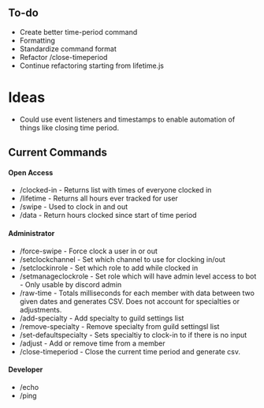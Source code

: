 
## To-do
- Create better time-period command
- Formatting
- Standardize command format
- Refactor /close-timeperiod
- Continue refactoring starting from lifetime.js

# Ideas
- Could use event listeners and timestamps to enable automation of things like closing time period.

## Current Commands
#### Open Access
- /clocked-in - Returns list with times of everyone clocked in
- /lifetime - Returns all hours ever tracked for user
- /swipe - Used to clock in and out
- /data - Return hours clocked since start of time period

#### Administrator
- /force-swipe - Force clock a user in or out
- /setclockchannel - Set which channel to use for clocking in/out
- /setclockinrole - Set which role to add while clocked in
- /setmanageclockrole - Set role which will have admin level access to bot - Only usable by discord admin
- /raw-time - Totals milliseconds for each member with data between two given dates and generates CSV. Does not account for specialties or adjustments.
- /add-specialty - Add specialty to guild settings list
- /remove-specialty - Remove specialty from guild settingsl list
- /set-defaultspecialty - Sets specialtiy to clock-in to if there is no input
- /adjust - Add or remove time from a member
- /close-timeperiod - Close the current time period and generate csv.

#### Developer
- /echo
- /ping